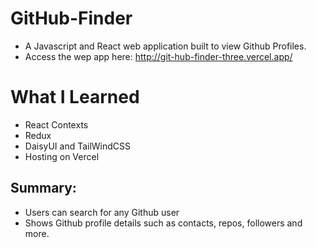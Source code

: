 # GitHub-Finder
* A Javascript and React web application built to view Github Profiles.
* Access the wep app here: http://git-hub-finder-three.vercel.app/

# What I Learned
* React Contexts
* Redux
* DaisyUI and TailWindCSS
* Hosting on Vercel

## Summary:
* Users can search for any Github user
* Shows Github profile details such as contacts, repos, followers and more.
